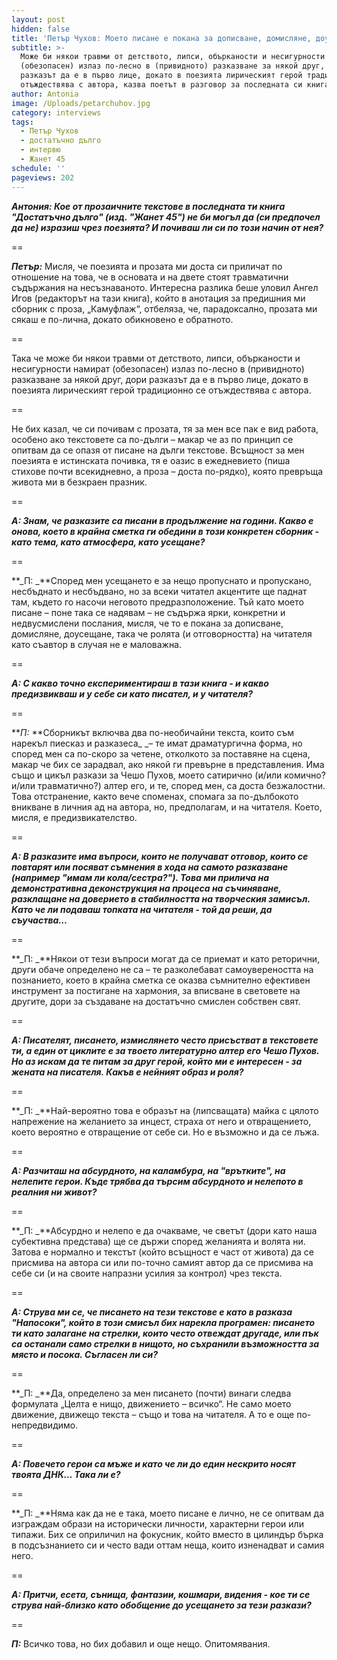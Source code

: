 ```yaml
---
layout: post
hidden: false
title: 'Петър Чухов: Моето писане е покана за дописване, домисляне, доусещане'
subtitle: >-
  Може би някои травми от детството, липси, обърканости и несигурности намират
  (обезопасен) излаз по-лесно в (привидното) разказване за някой друг, дори
  разказът да е в първо лице, докато в поезията лирическият герой традиционно се
  отъждествява с автора, казва поетът в разговор за последната си книга
author: Antonia
image: /Uploads/petarchuhov.jpg
category: interviews
tags:
  - Петър Чухов
  - достатъчно дълго
  - интервю
  - Жанет 45
schedule: ''
pageviews: 202
---
```

**_Антония: Кое от прозаичните текстове в последната ти книга "Достатъчно дълго" (изд. "Жанет 45") не би могъл да (си предпочел да не) изразиш чрез поезията? И почиваш ли си по този начин от нея?_**

\==

**_Петър:_** Мисля, че поезията и прозата ми доста си приличат по отношение на това, че в основата и на двете стоят травматични съдържания на несъзнаваното. Интересна разлика беше уловил Ангел Игов (редакторът на тази книга), който в анотация за предишния ми сборник с проза, „Камуфлаж“, отбеляза, че, парадоксално, прозата ми сякаш е по-лична, докато обикновено е обратното. 

\==

Така че може би някои травми от детството, липси, обърканости и несигурности намират (обезопасен) излаз по-лесно в (привидното) разказване за някой друг, дори разказът да е в първо лице, докато в поезията лирическият герой традиционно се отъждествява с автора.

\==

Не бих казал, че си почивам с прозата, тя за мен все пак е вид работа, особено ако текстовете са по-дълги – макар че аз по принцип се опитвам да се опазя от писане на дълги текстове. Всъщност за мен поезията е истинската почивка, тя е оазис в ежедневието (пиша стихове почти всекидневно, а проза – доста по-рядко), която превръща живота ми в безкраен празник.

\==

**_А: Знам, че разказите са писани в продължение на години. Какво е онова, което в крайна сметка ги обедини в този конкретен сборник - като тема, като атмосфера, като усещане?_**

\==

**_П: _**Според мен усещането е за нещо пропуснато и пропускано, несбъднато и несбъдвано, но за всеки читател акцентите ще паднат там, където го насочи неговото предразположение. Тъй като моето писане – поне така се надявам – не съдържа ярки, конкретни и недвусмислени послания, мисля, че то е покана за дописване, домисляне, доусещане, така че ролята (и отговорността) на читателя като съавтор в случая не е маловажна.

\==

**_А: С какво точно експериментираш в тази книга - и какво предизвикваш и у себе си като писател, и у читателя?_**

\==

**_П:_ **Сборникът включва два по-необичайни текста, които съм нарекъл пиесказ и разказеса_ _– те имат драматургична форма, но според мен са по-скоро за четене, отколкото за поставяне на сцена, макар че бих се зарадвал, ако някой ги превърне в представления. Има също и цикъл разкази за Чешо Пухов, моето сатирично (и/или комично? и/или травматично?) алтер его, и те, според мен, са доста безжалостни. Това отстранение, както вече споменах, спомага за по-дълбокото вникване в личния ад на автора, но, предполагам, и на читателя. Което, мисля, е предизвикателство.

\==

**_А: В разказите има въпроси, които не получават отговор, които се повтарят или посяват съмнения в хода на самото разказване (например "имам ли кола/сестра?"). Това ми прилича на демонстративна деконструкция на процеса на съчиняване, разклащане на доверието в стабилността на творческия замисъл. Като че ли подаваш топката на читателя - той да реши, да съучаства…_**

\==

**_П: _**Някои от тези въпроси могат да се приемат и като реторични, други обаче определено не са – те разколебават самоувереността на познанието, което в крайна сметка се оказва съмнително ефективен инструмент за постигане на хармония, за вписване в световете на другите, дори за създаване на достатъчно смислен собствен свят.

\==

**_А: Писателят, писането, измислянето често присъстват в текстовете ти, а един от циклите е за твоето литературно алтер его Чешо Пухов. Но аз искам да те питам за друг герой, който ми е интересен - за жената на писателя. Какъв е нейният образ и роля?_**

\==

**_П: _**Най-вероятно това е образът на (липсващата) майка с цялото напрежение на желанието за инцест, страха от него и отвращението, което вероятно е отвращение от себе си. Но е възможно и да се лъжа.

\==

**_А: Разчиташ на абсурдното, на каламбура, на "врътките", на нелепите герои. Къде трябва да търсим абсурдното и нелепото в реалния ни живот?_**

\==

**_П: _**Абсурдно и нелепо е да очакваме, че светът (дори като наша субективна представа) ще се държи според желанията и волята ни. Затова е нормално и текстът (който всъщност е част от живота) да се присмива на автора си или по-точно самият автор да се присмива на себе си (и на своите напразни усилия за контрол) чрез текста.

\==

**_А: Струва ми се, че писането на тези текстове е като в разказа "Напосоки", който в този смисъл бих нарекла програмен: писането ти като залагане на стрелки, които често отвеждат другаде, или пък са останали само стрелки в нищото, но съхранили възможността за място и посока. Съгласен ли си?_**

\==

**_П: _**Да, определено за мен писането (почти) винаги следва формулата „Целта е нищо, движението – всичко“. Не само моето движение, движещо текста – също и това на читателя. А то е още по-непредвидимо.

\==

**_А: Повечето герои са мъже и като че ли до един нескрито носят твоята ДНК… Така ли е?_**

\==

**_П: _**Няма как да не е така, моето писане е лично, не се опитвам да изграждам образи на исторически личности, характерни герои или типажи. Бих се оприличил на фокусник, който вместо в цилиндър бърка в подсъзнанието си и често вади оттам неща, които изненадват и самия него.

\==

**_А: Притчи, есета, сънища, фантазии, кошмари, видения - кое ти се струва най-близко като обобщение до усещането за тези разкази?_**

\==

**_П:_** Всичко това, но бих добавил и още нещо. Опитомявания.
